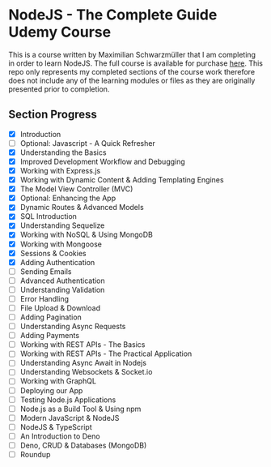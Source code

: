 # NodeJS - The Complete Guide Udemy Course
This is a course written by Maximilian Schwarzmüller that I am completing in order to learn NodeJS.  The full course is available for purchase [here](https://www.udemy.com/course/nodejs-the-complete-guide/). This repo only represents my completed sections of the course work therefore does not include any of the learning modules or files as they are originally presented prior to completion. 

## Section Progress
- [x] Introduction
- [ ] Optional: Javascript - A Quick Refresher
- [x] Understanding the Basics
- [x] Improved Development Workflow and Debugging
- [x] Working with Express.js
- [x] Working with Dynamic Content & Adding Templating Engines
- [x] The Model View Controller (MVC)
- [x] Optional: Enhancing the App
- [x] Dynamic Routes & Advanced Models
- [x] SQL Introduction
- [x] Understanding Sequelize
- [x] Working with NoSQL & Using MongoDB
- [x] Working with Mongoose
- [x] Sessions & Cookies
- [x] Adding Authentication
- [ ] Sending Emails
- [ ] Advanced Authentication
- [ ] Understanding Validation
- [ ] Error Handling
- [ ] File Upload & Download
- [ ] Adding Pagination
- [ ] Understanding Async Requests
- [ ] Adding Payments
- [ ] Working with REST APIs - The Basics
- [ ] Working with REST APIs - The Practical Application
- [ ] Understanding Async Await in Nodejs
- [ ] Understanding Websockets & Socket.io
- [ ] Working with GraphQL
- [ ] Deploying our App
- [ ] Testing Node.js Applications
- [ ] Node.js as a Build Tool & Using npm
- [ ] Modern JavaScript & NodeJS
- [ ] NodeJS & TypeScript
- [ ] An Introduction to Deno
- [ ] Deno, CRUD & Databases (MongoDB)
- [ ] Roundup